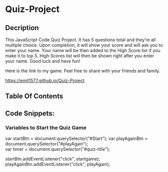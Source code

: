 # Quiz-Project

## Decription

This JavaScript Code Quiz Project.  It has 5 questions total and they’re all multiple choice. Upon completion, it will show your score and will ask you to enter your name.  Your name will be then added to the High Score list if you make it to top 5. High Scores list will then be shown right after you enter your name.  Good luck and have fun!

Here is the link to my game.  Feel free to share with your friends and family.

https://emil1577.github.io/Quiz-Project

## Table Of Contents

## Code Snippets:

### Variables to Start the Quiz Game

  var startBtn = document.querySelector("#Start");
  var playAgainBtn = document.querySelector("#playAgain");  
  var timer = document.querySelector("#quiz-title");

  startBtn.addEventListener("click", startgame);
  playAgainBtn.addEventListener("click", playAgain);







